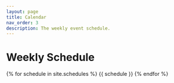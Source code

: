 ```yaml
---
layout: page
title: Calendar
nav_order: 3
description: The weekly event schedule.
---
```


# Weekly Schedule

{% for schedule in site.schedules %}
{{ schedule }}
{% endfor %}
